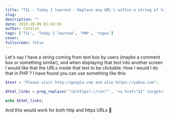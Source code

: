 ```yaml
---
title: "TIL - Today I learned - Replace any URL's within a string of text, to clickable links with PHP"
slug:
description: ""
date: 2019-10-09 01:43:55
author: Catalin
tags: ['TIL', 'Today I learned', 'PHP', 'regex']
cover:
fullscreen: false
---
```


Let's say I have a string coming from text box by users (maybe a comment box or something similar), and when displaying that text into another screen I would like that the URLs inside that text to be clickable. 
How I would I do that in PHP ?
I have found you can use something like this:

```php
$text = "Please visit http://google.com and also https://yahoo.com";

$html_links = preg_replace('"\b(https?://\S+)"', '<a href="$1" target="_blank">$1</a>', $text);

echo $html_links;
```

And this would work for both http and https URLs 🎉
